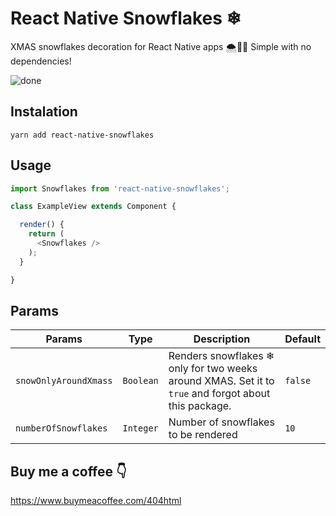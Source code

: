 # React Native Snowflakes ❄
XMAS snowflakes decoration for React Native apps 🌨🎅🎄 Simple with no dependencies!

![done](https://user-images.githubusercontent.com/45104241/70398716-8c18d480-1a1e-11ea-8051-99a8d22a0a1a.gif)

## Instalation

```
yarn add react-native-snowflakes
```

## Usage

```js
import Snowflakes from 'react-native-snowflakes';

class ExampleView extends Component {

  render() {
    return (
      <Snowflakes />
    );
  }

}

```

## Params
| Params                | Type          | Description  | Default      |
| --------------------- |:-------------:| ------------ | ------------ |
| `snowOnlyAroundXmass` | `Boolean`     | Renders snowflakes ❄ only for two weeks around XMAS. Set it to `true` and forgot about this package.      |`false` |
| `numberOfSnowflakes`  | `Integer`     |Number of snowflakes to be rendered | `10`         |

## Buy me a coffee 👇
https://www.buymeacoffee.com/404html
